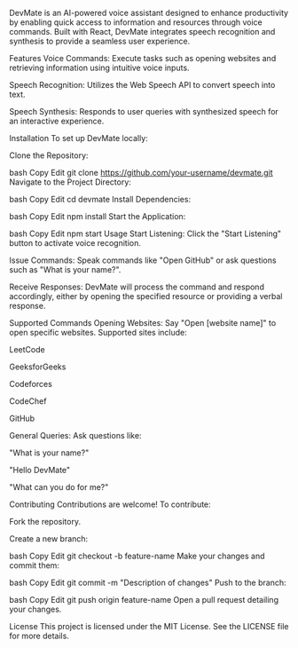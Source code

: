 DevMate is an AI-powered voice assistant designed to enhance productivity by enabling quick access to information and resources through voice commands. Built with React, DevMate integrates speech recognition and synthesis to provide a seamless user experience.

Features
Voice Commands: Execute tasks such as opening websites and retrieving information using intuitive voice inputs.

Speech Recognition: Utilizes the Web Speech API to convert speech into text.

Speech Synthesis: Responds to user queries with synthesized speech for an interactive experience.

Installation
To set up DevMate locally:

Clone the Repository:

bash
Copy
Edit
git clone https://github.com/your-username/devmate.git
Navigate to the Project Directory:

bash
Copy
Edit
cd devmate
Install Dependencies:

bash
Copy
Edit
npm install
Start the Application:

bash
Copy
Edit
npm start
Usage
Start Listening: Click the "Start Listening" button to activate voice recognition.

Issue Commands: Speak commands like "Open GitHub" or ask questions such as "What is your name?".

Receive Responses: DevMate will process the command and respond accordingly, either by opening the specified resource or providing a verbal response.

Supported Commands
Opening Websites: Say "Open [website name]" to open specific websites. Supported sites include:

LeetCode

GeeksforGeeks

Codeforces

CodeChef

GitHub

General Queries: Ask questions like:

"What is your name?"

"Hello DevMate"

"What can you do for me?"

Contributing
Contributions are welcome! To contribute:

Fork the repository.

Create a new branch:

bash
Copy
Edit
git checkout -b feature-name
Make your changes and commit them:

bash
Copy
Edit
git commit -m "Description of changes"
Push to the branch:

bash
Copy
Edit
git push origin feature-name
Open a pull request detailing your changes.

License
This project is licensed under the MIT License. See the LICENSE file for more details.

